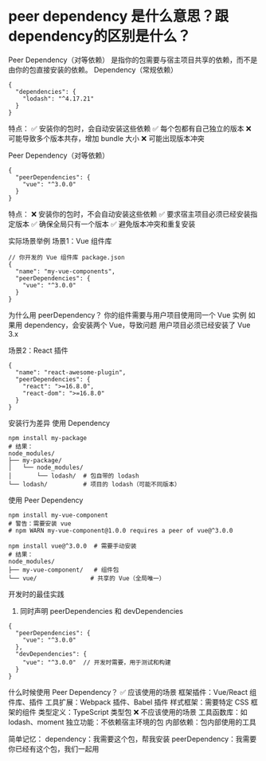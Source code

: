 # peer dependency 是什么意思？跟dependency的区别是什么？
Peer Dependency（对等依赖） 是指你的包需要与宿主项目共享的依赖，而不是由你的包直接安装的依赖。
Dependency（常规依赖）
```
{
  "dependencies": {
    "lodash": "^4.17.21"
  }
}
```

特点：
✅ 安装你的包时，会自动安装这些依赖
✅ 每个包都有自己独立的版本
❌ 可能导致多个版本共存，增加 bundle 大小
❌ 可能出现版本冲突

Peer Dependency（对等依赖）
```
{
  "peerDependencies": {
    "vue": "^3.0.0"
  }
}
```

特点：
❌ 安装你的包时，不会自动安装这些依赖
✅ 要求宿主项目必须已经安装指定版本
✅ 确保全局只有一个版本
✅ 避免版本冲突和重复安装

实际场景举例
场景1：Vue 组件库

```
// 你开发的 Vue 组件库 package.json
{
  "name": "my-vue-components",
  "peerDependencies": {
    "vue": "^3.0.0"
  }
}
```
为什么用 peerDependency？
你的组件需要与用户项目使用同一个 Vue 实例
如果用 dependency，会安装两个 Vue，导致问题
用户项目必须已经安装了 Vue 3.x

场景2：React 插件
```
{
  "name": "react-awesome-plugin",
  "peerDependencies": {
    "react": ">=16.8.0",
    "react-dom": ">=16.8.0"
  }
}
```

安装行为差异
使用 Dependency
```
npm install my-package
# 结果：
node_modules/
├── my-package/
│   └── node_modules/
│       └── lodash/  # 包自带的 lodash
└── lodash/          # 项目的 lodash（可能不同版本）
```

使用 Peer Dependency

```
npm install my-vue-component
# 警告：需要安装 vue
# npm WARN my-vue-component@1.0.0 requires a peer of vue@^3.0.0

npm install vue@^3.0.0  # 需要手动安装
# 结果：
node_modules/
├── my-vue-component/   # 组件包
└── vue/               # 共享的 Vue（全局唯一）
```

开发时的最佳实践

1. 同时声明 peerDependencies 和 devDependencies
```
{
  "peerDependencies": {
    "vue": "^3.0.0"
  },
  "devDependencies": {
    "vue": "^3.0.0"  // 开发时需要，用于测试和构建
  }
}
```

什么时候使用 Peer Dependency？
✅ 应该使用的场景
框架插件：Vue/React 组件库、插件
工具扩展：Webpack 插件、Babel 插件
样式框架：需要特定 CSS 框架的组件
类型定义：TypeScript 类型包
❌ 不应该使用的场景
工具函数库：如 lodash、moment
独立功能：不依赖宿主环境的包
内部依赖：包内部使用的工具

简单记忆：
dependency：我需要这个包，帮我安装
peerDependency：我需要你已经有这个包，我们一起用